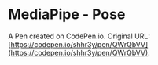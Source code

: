 # MediaPipe - Pose

A Pen created on CodePen.io. Original URL: [https://codepen.io/shhr3y/pen/QWrQbVV](https://codepen.io/shhr3y/pen/QWrQbVV).

